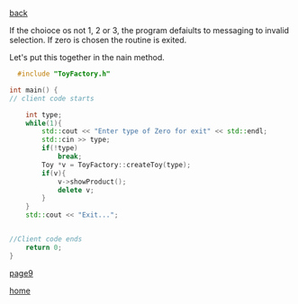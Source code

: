 [back](./page7.md)

If the choioce os not 1, 2 or 3, the program defaiults to messaging to invalid selection.
If zero is chosen the routine is exited.

Let's put this together in the nain method.

```cpp
  #include "ToyFactory.h"

int main() {
// client code starts

    int type;
    while(1){
        std::cout << "Enter type of Zero for exit" << std::endl;
        std::cin >> type;
        if(!type)
            break;
        Toy *v = ToyFactory::createToy(type);
        if(v){
            v->showProduct();
            delete v;
        }
    }
    std::cout << "Exit...";


//Client code ends
    return 0;
}
```
[page9](./page9.md)

[home](./script.md)
